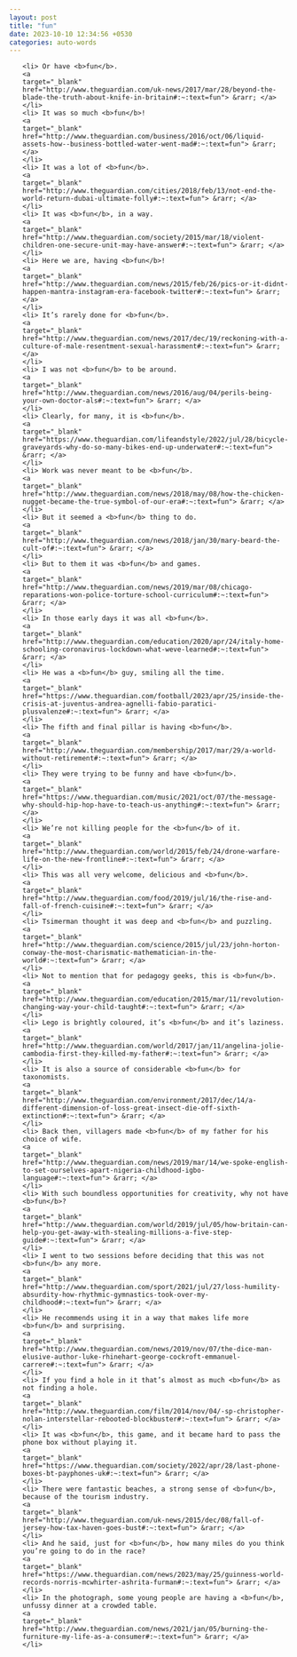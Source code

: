```yaml
---
layout: post
title: "fun"
date: 2023-10-10 12:34:56 +0530
categories: auto-words
---
```

<ol>

    <li> Or have <b>fun</b>.
    <a 
    target="_blank" 
    href="http://www.theguardian.com/uk-news/2017/mar/28/beyond-the-blade-the-truth-about-knife-in-britain#:~:text=fun"> &rarr; </a>
    </li>
    <li> It was so much <b>fun</b>!
    <a 
    target="_blank" 
    href="http://www.theguardian.com/business/2016/oct/06/liquid-assets-how--business-bottled-water-went-mad#:~:text=fun"> &rarr; </a>
    </li>
    <li> It was a lot of <b>fun</b>.
    <a 
    target="_blank" 
    href="http://www.theguardian.com/cities/2018/feb/13/not-end-the-world-return-dubai-ultimate-folly#:~:text=fun"> &rarr; </a>
    </li>
    <li> It was <b>fun</b>, in a way.
    <a 
    target="_blank" 
    href="http://www.theguardian.com/society/2015/mar/18/violent-children-one-secure-unit-may-have-answer#:~:text=fun"> &rarr; </a>
    </li>
    <li> Here we are, having <b>fun</b>!
    <a 
    target="_blank" 
    href="http://www.theguardian.com/news/2015/feb/26/pics-or-it-didnt-happen-mantra-instagram-era-facebook-twitter#:~:text=fun"> &rarr; </a>
    </li>
    <li> It’s rarely done for <b>fun</b>.
    <a 
    target="_blank" 
    href="http://www.theguardian.com/news/2017/dec/19/reckoning-with-a-culture-of-male-resentment-sexual-harassment#:~:text=fun"> &rarr; </a>
    </li>
    <li> I was not <b>fun</b> to be around.
    <a 
    target="_blank" 
    href="http://www.theguardian.com/news/2016/aug/04/perils-being-your-own-doctor-als#:~:text=fun"> &rarr; </a>
    </li>
    <li> Clearly, for many, it is <b>fun</b>.
    <a 
    target="_blank" 
    href="https://www.theguardian.com/lifeandstyle/2022/jul/28/bicycle-graveyards-why-do-so-many-bikes-end-up-underwater#:~:text=fun"> &rarr; </a>
    </li>
    <li> Work was never meant to be <b>fun</b>.
    <a 
    target="_blank" 
    href="http://www.theguardian.com/news/2018/may/08/how-the-chicken-nugget-became-the-true-symbol-of-our-era#:~:text=fun"> &rarr; </a>
    </li>
    <li> But it seemed a <b>fun</b> thing to do.
    <a 
    target="_blank" 
    href="http://www.theguardian.com/news/2018/jan/30/mary-beard-the-cult-of#:~:text=fun"> &rarr; </a>
    </li>
    <li> But to them it was <b>fun</b> and games.
    <a 
    target="_blank" 
    href="http://www.theguardian.com/news/2019/mar/08/chicago-reparations-won-police-torture-school-curriculum#:~:text=fun"> &rarr; </a>
    </li>
    <li> In those early days it was all <b>fun</b>.
    <a 
    target="_blank" 
    href="http://www.theguardian.com/education/2020/apr/24/italy-home-schooling-coronavirus-lockdown-what-weve-learned#:~:text=fun"> &rarr; </a>
    </li>
    <li> He was a <b>fun</b> guy, smiling all the time.
    <a 
    target="_blank" 
    href="https://www.theguardian.com/football/2023/apr/25/inside-the-crisis-at-juventus-andrea-agnelli-fabio-paratici-plusvalenze#:~:text=fun"> &rarr; </a>
    </li>
    <li> The fifth and final pillar is having <b>fun</b>.
    <a 
    target="_blank" 
    href="http://www.theguardian.com/membership/2017/mar/29/a-world-without-retirement#:~:text=fun"> &rarr; </a>
    </li>
    <li> They were trying to be funny and have <b>fun</b>.
    <a 
    target="_blank" 
    href="https://www.theguardian.com/music/2021/oct/07/the-message-why-should-hip-hop-have-to-teach-us-anything#:~:text=fun"> &rarr; </a>
    </li>
    <li> We’re not killing people for the <b>fun</b> of it.
    <a 
    target="_blank" 
    href="http://www.theguardian.com/world/2015/feb/24/drone-warfare-life-on-the-new-frontline#:~:text=fun"> &rarr; </a>
    </li>
    <li> This was all very welcome, delicious and <b>fun</b>.
    <a 
    target="_blank" 
    href="http://www.theguardian.com/food/2019/jul/16/the-rise-and-fall-of-french-cuisine#:~:text=fun"> &rarr; </a>
    </li>
    <li> Tsimerman thought it was deep and <b>fun</b> and puzzling.
    <a 
    target="_blank" 
    href="http://www.theguardian.com/science/2015/jul/23/john-horton-conway-the-most-charismatic-mathematician-in-the-world#:~:text=fun"> &rarr; </a>
    </li>
    <li> Not to mention that for pedagogy geeks, this is <b>fun</b>.
    <a 
    target="_blank" 
    href="http://www.theguardian.com/education/2015/mar/11/revolution-changing-way-your-child-taught#:~:text=fun"> &rarr; </a>
    </li>
    <li> Lego is brightly coloured, it’s <b>fun</b> and it’s laziness.
    <a 
    target="_blank" 
    href="http://www.theguardian.com/world/2017/jan/11/angelina-jolie-cambodia-first-they-killed-my-father#:~:text=fun"> &rarr; </a>
    </li>
    <li> It is also a source of considerable <b>fun</b> for taxonomists.
    <a 
    target="_blank" 
    href="http://www.theguardian.com/environment/2017/dec/14/a-different-dimension-of-loss-great-insect-die-off-sixth-extinction#:~:text=fun"> &rarr; </a>
    </li>
    <li> Back then, villagers made <b>fun</b> of my father for his choice of wife.
    <a 
    target="_blank" 
    href="http://www.theguardian.com/news/2019/mar/14/we-spoke-english-to-set-ourselves-apart-nigeria-childhood-igbo-language#:~:text=fun"> &rarr; </a>
    </li>
    <li> With such boundless opportunities for creativity, why not have <b>fun</b>?
    <a 
    target="_blank" 
    href="http://www.theguardian.com/world/2019/jul/05/how-britain-can-help-you-get-away-with-stealing-millions-a-five-step-guide#:~:text=fun"> &rarr; </a>
    </li>
    <li> I went to two sessions before deciding that this was not <b>fun</b> any more.
    <a 
    target="_blank" 
    href="http://www.theguardian.com/sport/2021/jul/27/loss-humility-absurdity-how-rhythmic-gymnastics-took-over-my-childhood#:~:text=fun"> &rarr; </a>
    </li>
    <li> He recommends using it in a way that makes life more <b>fun</b> and surprising.
    <a 
    target="_blank" 
    href="http://www.theguardian.com/news/2019/nov/07/the-dice-man-elusive-author-luke-rhinehart-george-cockroft-emmanuel-carrere#:~:text=fun"> &rarr; </a>
    </li>
    <li> If you find a hole in it that’s almost as much <b>fun</b> as not finding a hole.
    <a 
    target="_blank" 
    href="http://www.theguardian.com/film/2014/nov/04/-sp-christopher-nolan-interstellar-rebooted-blockbuster#:~:text=fun"> &rarr; </a>
    </li>
    <li> It was <b>fun</b>, this game, and it became hard to pass the phone box without playing it.
    <a 
    target="_blank" 
    href="https://www.theguardian.com/society/2022/apr/28/last-phone-boxes-bt-payphones-uk#:~:text=fun"> &rarr; </a>
    </li>
    <li> There were fantastic beaches, a strong sense of <b>fun</b>, because of the tourism industry.
    <a 
    target="_blank" 
    href="http://www.theguardian.com/uk-news/2015/dec/08/fall-of-jersey-how-tax-haven-goes-bust#:~:text=fun"> &rarr; </a>
    </li>
    <li> And he said, just for <b>fun</b>, how many miles do you think you’re going to do in the race?
    <a 
    target="_blank" 
    href="https://www.theguardian.com/news/2023/may/25/guinness-world-records-norris-mcwhirter-ashrita-furman#:~:text=fun"> &rarr; </a>
    </li>
    <li> In the photograph, some young people are having a <b>fun</b>, unfussy dinner at a crowded table.
    <a 
    target="_blank" 
    href="http://www.theguardian.com/news/2021/jan/05/burning-the-furniture-my-life-as-a-consumer#:~:text=fun"> &rarr; </a>
    </li>